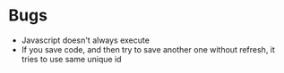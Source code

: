 # Bugs

- Javascript doesn't always execute
- If you save code, and then try to save another one without refresh, it tries to use same unique id